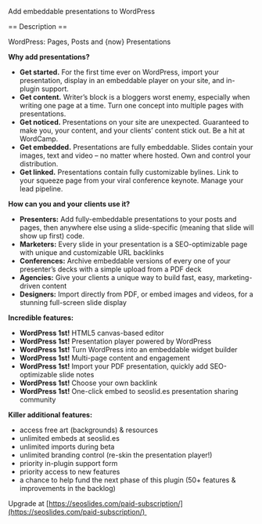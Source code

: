 Add embeddable presentations to WordPress

== Description ==

WordPress: Pages, Posts and {now} Presentations

**Why add presentations?**

 - **Get started.** For the first time ever on WordPress, import your presentation, display in an embeddable player on your site, and in-plugin support.
 - **Get content.** Writer’s block is a bloggers worst enemy, especially when writing one page at a time. Turn one concept into multiple pages with presentations.
 - **Get noticed.** Presentations on your site are unexpected. Guaranteed to make you, your content, and your clients’ content stick out. Be a hit at WordCamp.
 - **Get embedded.** Presentations are fully embeddable. Slides contain your images, text and video – no matter where hosted. Own and control your distribution.
 - **Get linked.** Presentations contain fully customizable bylines. Link to your squeeze page from your viral conference keynote. Manage your lead pipeline.

**How can you and your clients use it? **

 - **Presenters:** Add fully-embeddable presentations to your posts and pages, then anywhere else using a slide-specific (meaning that slide will show up first) code.
 - **Marketers:** Every slide in your presentation is a SEO-optimizable page with unique and customizable URL backlinks
 - **Conferences:** Archive embeddable versions of every one of your presenter’s decks with a simple upload from a PDF deck
 - **Agencies:** Give your clients a unique way to build fast, easy, marketing-driven content
 - **Designers:** Import directly from PDF, or embed images and videos, for a stunning full-screen slide display

**Incredible features: **

 - **WordPress 1st!** HTML5 canvas-based editor
 - **WordPress 1st!** Presentation player powered by WordPress
 - **WordPress 1st!** Turn WordPress into an embeddable widget builder
 - **WordPress 1st!** Multi-page content and engagement
 - **WordPress 1st!** Import your PDF presentation, quickly add SEO-optimizable slide notes
 - **WordPress 1st!** Choose your own backlink
 - **WordPress 1st!** One-click embed to seoslid.es presentation sharing community

**Killer additional features: **

 - access free art (backgrounds) & resources
 - unlimited embeds at seoslid.es
 - unlimited imports during beta
 - unlimited branding control (re-skin the presentation player!)
 - priority in-plugin support form
 - priority access to new features
 - a chance to help fund the next phase of this plugin (50+ features & improvements in the backlog)

Upgrade at [https://seoslides.com/paid-subscription/](https://seoslides.com/paid-subscription/) 